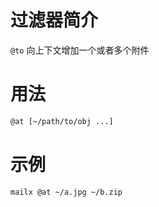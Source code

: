# 过滤器简介

`@to` 向上下文增加一个或者多个附件
 

# 用法

```bash
@at [~/path/to/obj ...]
```


# 示例

```bash
mailx @at ~/a.jpg ~/b.zip
```


